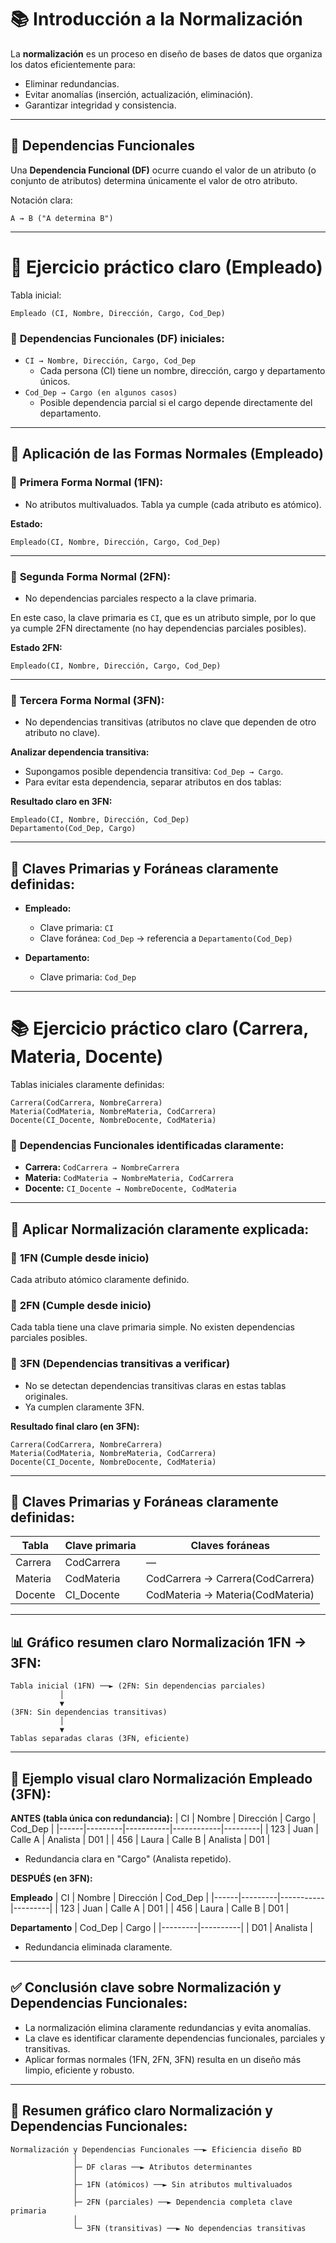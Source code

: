 # 📚 **Introducción a la Normalización**

La **normalización** es un proceso en diseño de bases de datos que organiza los datos eficientemente para:

- Eliminar redundancias.
- Evitar anomalías (inserción, actualización, eliminación).
- Garantizar integridad y consistencia.

---

## 📌 **Dependencias Funcionales**

Una **Dependencia Funcional (DF)** ocurre cuando el valor de un atributo (o conjunto de atributos) determina únicamente el valor de otro atributo.

Notación clara:  
```
A → B ("A determina B")
```

---

# 🧩 **Ejercicio práctico claro (Empleado)**

Tabla inicial:  
```
Empleado (CI, Nombre, Dirección, Cargo, Cod_Dep)
```

### 🔹 **Dependencias Funcionales (DF) iniciales:**

- `CI → Nombre, Dirección, Cargo, Cod_Dep`
  - Cada persona (CI) tiene un nombre, dirección, cargo y departamento únicos.
- `Cod_Dep → Cargo (en algunos casos)`
  - Posible dependencia parcial si el cargo depende directamente del departamento.

---

## 📐 **Aplicación de las Formas Normales (Empleado)**

### 🔹 **Primera Forma Normal (1FN):**

- No atributos multivaluados. Tabla ya cumple (cada atributo es atómico).

**Estado:**  
```
Empleado(CI, Nombre, Dirección, Cargo, Cod_Dep)
```

---

### 🔹 **Segunda Forma Normal (2FN):**

- No dependencias parciales respecto a la clave primaria.

En este caso, la clave primaria es `CI`, que es un atributo simple, por lo que ya cumple 2FN directamente (no hay dependencias parciales posibles).

**Estado 2FN:**  
```
Empleado(CI, Nombre, Dirección, Cargo, Cod_Dep)
```

---

### 🔹 **Tercera Forma Normal (3FN):**

- No dependencias transitivas (atributos no clave que dependen de otro atributo no clave).

**Analizar dependencia transitiva:**  
- Supongamos posible dependencia transitiva: `Cod_Dep → Cargo`.
- Para evitar esta dependencia, separar atributos en dos tablas:

**Resultado claro en 3FN:**  
```
Empleado(CI, Nombre, Dirección, Cod_Dep)
Departamento(Cod_Dep, Cargo)
```

---

## 🔑 **Claves Primarias y Foráneas claramente definidas:**

- **Empleado:**
  - Clave primaria: `CI`
  - Clave foránea: `Cod_Dep` → referencia a `Departamento(Cod_Dep)`

- **Departamento:**
  - Clave primaria: `Cod_Dep`

---

# 📚 **Ejercicio práctico claro (Carrera, Materia, Docente)**

Tablas iniciales claramente definidas:

```
Carrera(CodCarrera, NombreCarrera)
Materia(CodMateria, NombreMateria, CodCarrera)
Docente(CI_Docente, NombreDocente, CodMateria)
```

### 🔹 **Dependencias Funcionales identificadas claramente:**

- **Carrera:** `CodCarrera → NombreCarrera`
- **Materia:** `CodMateria → NombreMateria, CodCarrera`
- **Docente:** `CI_Docente → NombreDocente, CodMateria`

---

## 📌 **Aplicar Normalización claramente explicada:**

### 🔹 **1FN (Cumple desde inicio)**

Cada atributo atómico claramente definido.

### 🔹 **2FN (Cumple desde inicio)**

Cada tabla tiene una clave primaria simple. No existen dependencias parciales posibles.

### 🔹 **3FN (Dependencias transitivas a verificar)**

- No se detectan dependencias transitivas claras en estas tablas originales. 
- Ya cumplen claramente 3FN.

**Resultado final claro (en 3FN):**  
```
Carrera(CodCarrera, NombreCarrera)
Materia(CodMateria, NombreMateria, CodCarrera)
Docente(CI_Docente, NombreDocente, CodMateria)
```

---

## 📑 **Claves Primarias y Foráneas claramente definidas:**

| Tabla        | Clave primaria | Claves foráneas                       |
|--------------|----------------|---------------------------------------|
| Carrera      | CodCarrera     | —                                     |
| Materia      | CodMateria     | CodCarrera → Carrera(CodCarrera)      |
| Docente      | CI_Docente     | CodMateria → Materia(CodMateria)      |

---

## 📊 **Gráfico resumen claro Normalización 1FN → 3FN:**

```
Tabla inicial (1FN) ──► (2FN: Sin dependencias parciales)
           │
           ▼
(3FN: Sin dependencias transitivas)
           │
           ▼
Tablas separadas claras (3FN, eficiente)
```

---

## 🎯 **Ejemplo visual claro Normalización Empleado (3FN):**

**ANTES (tabla única con redundancia):**
| CI   | Nombre  | Dirección | Cargo      | Cod_Dep |
|------|---------|-----------|------------|---------|
| 123  | Juan    | Calle A   | Analista   | D01     |
| 456  | Laura   | Calle B   | Analista   | D01     |

- Redundancia clara en "Cargo" (Analista repetido).

**DESPUÉS (en 3FN):**

**Empleado**
| CI   | Nombre  | Dirección | Cod_Dep |
|------|---------|-----------|---------|
| 123  | Juan    | Calle A   | D01     |
| 456  | Laura   | Calle B   | D01     |

**Departamento**
| Cod_Dep | Cargo    |
|---------|----------|
| D01     | Analista |

- Redundancia eliminada claramente.

---

## ✅ **Conclusión clave sobre Normalización y Dependencias Funcionales:**

- La normalización elimina claramente redundancias y evita anomalías.
- La clave es identificar claramente dependencias funcionales, parciales y transitivas.
- Aplicar formas normales (1FN, 2FN, 3FN) resulta en un diseño más limpio, eficiente y robusto.

---

## 📝 **Resumen gráfico claro Normalización y Dependencias Funcionales:**

```
Normalización y Dependencias Funcionales ──► Eficiencia diseño BD
              │
              ├─ DF claras ──► Atributos determinantes
              │
              ├─ 1FN (atómicos) ──► Sin atributos multivaluados
              │
              ├─ 2FN (parciales) ──► Dependencia completa clave primaria
              │
              └─ 3FN (transitivas) ──► No dependencias transitivas
```
